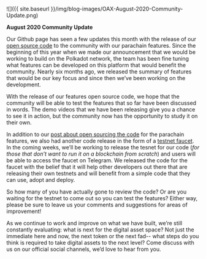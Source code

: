﻿---
layout: post
author: OAX Foundation
---

![]({{ site.baseurl }}/img/blog-images/OAX-August-2020-Community-Update.png)

<b>August 2020 Community Update</b>

Our Github page has seen a few updates this month with the release of our <a href="https://github.com/OAXFoundation/parrot/" target="_blank">open source code</a> to the community with our parachain features. Since the beginning of this year when we made our announcement that we would be working to build on the Polkadot network, the team has been fine tuning what features can be developed on this platform that would benefit the community. Nearly six months ago, we released the summary of features that would be our key focus and since then we’ve been working on the development. 

With the release of our features open source code, we hope that the community will be able to test the features that so far have been discussed in words. The demo videos that we have been releasing give you a chance to see it in action, but the community now has the opportunity to study it on their own.

In addition to our <a href="https://www.oax.org/2020/08/06/Parachain-Features-Open-Source-Code-Released.html">post about open sourcing the code</a> for the parachain features, we also had another code release in the form of a <a href="https://www.oax.org/2020/08/18/Open-Source-Release-of-OAX-Testnet-Faucet.html">testnet faucet</a>. In the coming weeks, we’ll be working to release the tesnet for our code (<i>for those that don’t want to run it on a blockchain from scratch</i>) and users will be able to access the faucet on Telegram. We released the code for the faucet with the belief that it will help other developers out there that are releasing their own testnets and will benefit from a simple code that they can use, adopt and deploy.

So how many of you have actually gone to review the code? Or are you waiting for the testnet to come out so you can test the features? Either way, please be sure to leave us your comments and suggestions for areas of improvement!

As we continue to work and improve on what we have built, we’re still constantly evaluating: what is next for the digital asset space? Not just the immediate here and now, the next token or the next fad-- what steps do you think is required to take digital assets to the next level? Come discuss with us on our official social channels, we’d love to hear from you. 

